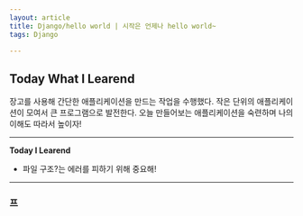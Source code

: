 ```yaml
---
layout: article
title: Django/hello world | 시작은 언제나 hello world~
tags: Django

---
```


## **Today What I Learend**  

장고를 사용해 간단한 애플리케이션을 만드는 작업을 수행했다.
작은 단위의 애플리케이션이 모여서 큰 프로그램으로 발전한다. 
오늘 만들어보는 애플리케이션을 숙련하며 나의 이해도 따라서 높이자!



---
**Today I Learend**
- 파일 구조?는 에러를 피하기 위해 중요해!


---

### 프